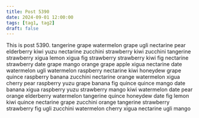 ```yaml
---
title: Post 5390
date: 2024-09-01 12:00:00
tags: [tag1, tag2]
draft: false
---
```

This is post 5390.
tangerine
grape
watermelon
grape
ugli
nectarine
pear
elderberry
kiwi
yuzu
nectarine
zucchini
strawberry
kiwi
zucchini
tangerine
strawberry
xigua
lemon
xigua
fig
strawberry
strawberry
kiwi
fig
nectarine
strawberry
date
grape
mango
orange
grape
apple
xigua
nectarine
date
watermelon
ugli
watermelon
raspberry
nectarine
kiwi
honeydew
grape
quince
raspberry
banana
zucchini
nectarine
orange
watermelon
xigua
cherry
pear
raspberry
yuzu
grape
banana
fig
quince
quince
mango
date
banana
xigua
raspberry
yuzu
strawberry
mango
kiwi
watermelon
date
pear
orange
elderberry
watermelon
tangerine
quince
honeydew
date
fig
lemon
kiwi
quince
nectarine
grape
zucchini
orange
tangerine
strawberry
strawberry
fig
ugli
zucchini
watermelon
cherry
xigua
nectarine
ugli
mango
